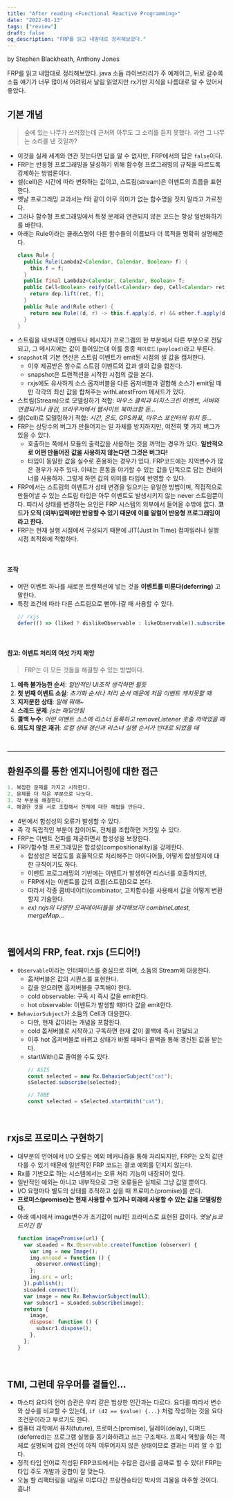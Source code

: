 ```yaml
---
title: "After reading <Functional Reactive Programming>"
date: "2022-01-13"
tags: ["review"]
draft: false
og_description: "FRP를 읽고 내맘대로 정리해보았다."
---
```


by Stephen Blackheath, Anthony Jones

FRP를 읽고 내맘대로 정리해보았다. java 소듐 라이브러리가 주 예제이고, 뒤로 갈수록 소듐 얘기가 너무 많아서 어려워서 날림 읽었지만 rx기반 지식을 나름대로 알 수 있어서 좋았다.

## 기본 개념

> 숲에 있는 나무가 쓰러졌는데 근처의 아무도 그 소리를 듣지 못했다. 과연 그 나무는 소리를 낸 것일까?

- 이것을 실제 세계와 연관 짓는다면 답을 알 수 없지만, FRP에서의 답은 `false`이다.
- FRP는 반응형 프로그래밍을 달성하기 위해 함수형 프로그래밍의 규칙을 따르도록 강제하는 방법론이다.
- 셀(cell)은 시간에 따라 변화하는 값이고, 스트림(stream)은 이벤트의 흐름을 표현한다.
- 옛날 프로그래밍 교과서는 f와 같이 아무 의미가 없는 함수명을 짓지 말라고 가르친다.
- 그러나 함수형 프로그래밍에서 특정 문제와 연관되지 않은 코드는 항상 일반화하기를 바란다.
- 아래는 Rule이라는 클래스명이 다른 함수들의 이름보다 더 목적을 명확히 설명해준다.
  ```java
  class Rule {
    public Rule(Lambda2<Calendar, Calendar, Boolean> f) {
      this.f = f;
    }
    public final Lambda2<Calendar, Calendar, Boolean> f;
    public Cell<Boolean> reify(Cell<Calendar> dep, Cell<Calendar> ret) {
      return dep.lift(ret, f);
    }
    public Rule and(Rule other) {
      return new Rule((d, r) -> this.f.apply(d, r) && other.f.apply(d, r));
    }
  }
  ```
- 스트림을 내보내면 이벤트나 메시지가 프로그램의 한 부분에서 다른 부분으로 전달되고, 그 메시지에는 값이 들어있는데 이를 종종 `페이로드(payload)`라고 부른다.
- `snapshot`의 기본 연산은 스트림 이벤트가 emit된 시점의 셀 값을 캡처한다.
  - 이후 제공받은 함수로 스트림 이벤트의 값과 셀의 값을 합친다.
  - snapshot은 트랜잭션을 시작한 시점의 값을 본다.
  - rxjs에도 유사하게 소스 옵저버블을 다른 옵저버블과 결합해 소스가 emit될 때만 각각의 최신 값을 합쳐주는 withLatestFrom 메서드가 있다.
- 스트림(Stream)으로 모델링하기 적합: _마우스 클릭과 터치스크린 이벤트, 서버와 연결되거나 끊김, 브라우저에서 웹사이트 북마크함 등..._
- 셀(Cell)로 모델링하기 적합: _시간, 온도, GPS좌표, 마우스 포인터의 위치 등..._
- FRP는 상당수의 버그가 만들어지는 일 자체를 방지하지만, 여전히 몇 가지 버그가 있을 수 있다.
  - 호출하는 쪽에서 모듈의 출력값을 사용하는 것을 까먹는 경우가 있다. **일반적으로 어떤 만들어진 값을 사용하지 않는다면 그것은 버그다!**
  - 타입이 동일한 값을 실수로 혼용하는 경우가 있다. FRP코드에는 지역변수가 많은 경우가 자주 있다. 이때는 혼동을 야기할 수 있는 값을 단독으로 담는 컨테이너를 사용하자. 그렇게 하면 값의 의미를 타입에 반영할 수 있다.
- FRP에서는 스트림의 이벤트가 상태 변경을 일으키는 유일한 방법이며, 직접적으로 만들어낼 수 있는 스트림 타입은 아무 이벤트도 발생시키지 않는 never 스트림뿐이다. 따라서 상태를 변경하는 요인은 FRP 시스템의 외부에서 들어올 수밖에 없다. **코드가 오직 (외부)입력에만 반응할 수 있기 때문에 이를 일컬어 반응형 프로그래밍이라고 한다.**
- FRP는 현재 실행 시점에서 구성되기 때문에 JIT(Just In Time) 컴파일러나 실행 시점 최적화에 적합하다.

<br />

#### 조작

- 어떤 이벤트 하나를 새로운 트랜잭션에 넣는 것을 **이벤트를 미룬다(deferring)** 고 말한다.
- 특정 조건에 따라 다른 스트림으로 뻗어나갈 때 사용할 수 있다.
  ```ts
  // rxjs
  defer(() => (liked ? dislikeObservable : likeObservable)).subscribe();
  ```

<br />

#### 참고: 이벤트 처리의 여섯 가지 재앙

> FRP는 이 모든 것들을 해결할 수 있는 방법이다.

1. **예측 불가능한 순서**: _일반적인 UI조작 생각하면 될듯_
2. **첫 번째 이벤트 소실**: _초기화 순서나 처리 순서 때문에 처음 이벤트 캐치못할 때_
3. **지저분한 상태**: _말해 뭐해~_
4. **스레드 문제**: _js는 해당안됨_
5. **콜백 누수**: _어떤 이벤트 소스에 리스너 등록하고 removeListener 호출 까먹었을 때_
6. **의도치 않은 재귀**: _로컬 상태 갱신과 리스너 실행 순서가 반대로 되었을 때_

<br />
<hr />

## 환원주의를 통한 엔지니어링에 대한 접근

```s
1. 복잡한 문제를 가지고 시작한다.
2. 문제를 더 작은 부분으로 나눈다.
3. 각 부분을 해결한다.
4. 해결한 것을 서로 조합해서 전체에 대한 해법을 만든다.
```

- 4번에서 합성성의 오류가 발생할 수 있다.
- 즉 각 독립적인 부분이 참이어도, 전체를 조합하면 거짓일 수 있다.
- FRP는 이벤트 전파를 제공하면서 합성성을 보장한다.
- FRP/함수형 프로그래밍은 합성성(compositionality)을 강제한다.
  - 합성성은 복잡도를 효율적으로 처리해주는 아이디어들, 어떻게 합성할지에 대한 규칙이기도 하다.
  - 이벤트 프로그래밍의 기반에는 이벤트가 발생하면 리스너를 호출하지만,
  - FRP에서는 이벤트를 값의 흐름(스트림)으로 본다.
  - 따라서 각종 콤비네이터(combinator, 고차함수)를 사용해서 값을 어떻게 변환할지 기술한다.
  - _ex) rxjs의 다양한 오퍼레이터들을 생각해보자! combineLatest, mergeMap..._

<br />

## 웹에서의 FRP, feat. rxjs (드디어!)

- `Observable`이라는 인터페이스를 중심으로 하며, 소듐의 Stream에 대응한다.
  - 옵저버블은 값의 시퀀스를 표현한다.
  - 값을 얻으려면 옵저버블을 구독해야 한다.
  - cold observable: 구독 시 즉시 값을 emit한다.
  - hot observable: 이벤트가 발생할 때마다 값을 emit한다.
- `BehaviorSubject`가 소듐의 Cell과 대응한다.
  - 다만, 현재 값이라는 개념을 포함한다.
  - cold 옵저버블로 시작하고 구독하면 현재 값이 콜백에 즉시 전달되고
  - 이후 hot 옵저버블로 바뀌고 상태가 바뀔 때마다 콜백을 통해 갱신된 값을 받는다.
  - startWith()로 줄여쓸 수도 있다.
    ```js
    // ASIS
    const selected = new Rx.BehaviorSubject("cat");
    sSelected.subscribe(selected);
    ```
    ```js
    // TOBE
    const selected = sSelected.startWith("cat");
    ```

<br />

## rxjs로 프로미스 구현하기

- 대부분의 언어에서 I/O 오류는 예외 메커니즘을 통해 처리되지만, FRP는 오직 값만 다룰 수 있기 때문에 일반적인 FRP 코드는 결코 예외를 던지지 않는다.
- Rx를 기반으로 하는 시스템에서는 오류 처리 기능이 내장되어 있다.
- 일반적인 예외는 아니고 내부적으로 그런 오류들은 실제로 그냥 값일 뿐이다.
- I/O 요청마다 별도의 상태를 추적하고 싶을 때 프로미스(promise)를 쓴다.
- **프로미스(promise)는 현재 사용할 수 있거나 미래에 사용할 수 있는 값을 모델링한다.**
- 아래 예시에서 image변수가 초기값이 null인 프라미스로 표현된 값이다. _옛날 js코드이긴 함_
  ```js
  function imagePromise(url) {
    var sLoaded = Rx.Observable.create(function (observer) {
      var img = new Image();
      img.onload = function () {
        observer.onNext(img);
      };
      img.src = url;
    }).publish();
    sLoaded.connect();
    var image = new Rx.BehaviorSubject(null);
    var subscr1 = sLoaded.subscribe(image);
    return {
      image,
      dispose: function () {
        subscr1.dispose();
      },
    };
  }
  ```

<br />

## TMI, 그런데 유우머를 곁들인...

- 마스터 요다의 언어 습관은 우리 같은 범상한 인간과는 다르다. 요다를 따라서 변수와 상수를 비교할 수 있는데, `if (42 == $value) {...}` 처럼 작성하는 것을 요다 조건문이라고 부르기도 한다.
- 컴퓨터 과학에서 퓨처(future), 프로미스(promise), 딜레이(delay), 디퍼드(deferred)는 프로그램 실행을 동기화하려고 쓰는 구조체다. 프록시 역할을 하는 객체로 설명되며 값의 연산이 아직 이루어지지 않은 상태이므로 결과는 미리 알 수 없다.
- 정적 타입 언어로 작성된 FRP코드에서는 수많은 검사를 공짜로 할 수 있다! FRP는 타입 주도 개발과 궁합이 잘 맞는다.
- 오늘 할 리팩터링을 내일로 미루다간 프랑켄슈타인 박사의 괴물을 마주할 것이다. 흠냐!

<br />
